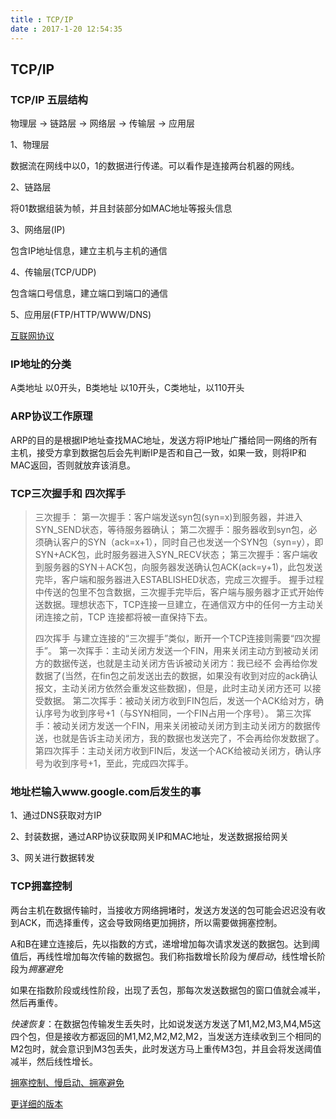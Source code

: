 ```yaml
---
title : TCP/IP
date : 2017-1-20 12:54:35
---
```


## TCP/IP

### TCP/IP 五层结构

物理层 -> 链路层 -> 网络层 -> 传输层 -> 应用层

1、物理层

数据流在网线中以0，1的数据进行传递。可以看作是连接两台机器的网线。

2、链路层

将01数据组装为帧，并且封装部分如MAC地址等报头信息

3、网络层(IP)

包含IP地址信息，建立主机与主机的通信

4、传输层(TCP/UDP)

包含端口号信息，建立端口到端口的通信

5、应用层(FTP/HTTP/WWW/DNS)

[互联网协议](http://www.ruanyifeng.com/blog/2012/05/internet_protocol_suite_part_i.html)

### IP地址的分类

A类地址 以0开头，B类地址 以10开头，C类地址，以110开头

### ARP协议工作原理

ARP的目的是根据IP地址查找MAC地址，发送方将IP地址广播给同一网络的所有主机，接受方拿到数据包后会先判断IP是否和自己一致，如果一致，则将IP和MAC返回，否则就放弃该消息。

### TCP三次握手和 四次挥手

>三次握手：
>第一次握手：客户端发送syn包(syn=x)到服务器，并进入SYN_SEND状态，等待服务器确认；
>第二次握手：服务器收到syn包，必须确认客户的SYN（ack=x+1），同时自己也发送一个SYN包（syn=y），即SYN+ACK包，此时服务器进入SYN_RECV状态；
>第三次握手：客户端收到服务器的SYN＋ACK包，向服务器发送确认包ACK(ack=y+1)，此包发送完毕，客户端和服务器进入ESTABLISHED状态，完成三次握手。
>握手过程中传送的包里不包含数据，三次握手完毕后，客户端与服务器才正式开始传送数据。理想状态下，TCP连接一旦建立，在通信双方中的任何一方主动关闭连接之前，TCP 连接都将被一直保持下去。
>
>
>四次挥手
>与建立连接的“三次握手”类似，断开一个TCP连接则需要“四次握手”。
>第一次挥手：主动关闭方发送一个FIN，用来关闭主动方到被动关闭方的数据传送，也就是主动关闭方告诉被动关闭方：我已经不 会再给你发数据了(当然，在fin包之前发送出去的数据，如果没有收到对应的ack确认报文，主动关闭方依然会重发这些数据)，但是，此时主动关闭方还可 以接受数据。
>第二次挥手：被动关闭方收到FIN包后，发送一个ACK给对方，确认序号为收到序号+1（与SYN相同，一个FIN占用一个序号）。
>第三次挥手：被动关闭方发送一个FIN，用来关闭被动关闭方到主动关闭方的数据传送，也就是告诉主动关闭方，我的数据也发送完了，不会再给你发数据了。
>第四次挥手：主动关闭方收到FIN后，发送一个ACK给被动关闭方，确认序号为收到序号+1，至此，完成四次挥手。
>
>

### 地址栏输入www.google.com后发生的事

1、通过DNS获取对方IP

2、封装数据，通过ARP协议获取网关IP和MAC地址，发送数据报给网关

3、网关进行数据转发


### TCP拥塞控制

两台主机在数据传输时，当接收方网络拥堵时，发送方发送的包可能会迟迟没有收到ACK，而选择重传，这会导致网络更加拥挤，所以需要做拥塞控制。

A和B在建立连接后，先以指数的方式，递增增加每次请求发送的数据包。达到阈值后，再线性增加每次传输的数据包。我们称指数增长阶段为*慢启动*，线性增长阶段为*拥塞避免*

如果在指数阶段或线性阶段，出现了丢包，那每次发送数据包的窗口值就会减半，然后再重传。

*快速恢复*：在数据包传输发生丢失时，比如说发送方发送了M1,M2,M3,M4,M5这四个包，但是接收方都返回的M1,M2,M2,M2,M2，当发送方连续收到三个相同的M2包时，就会意识到M3包丢失，此时发送方马上重传M3包，并且会将发送阈值减半，然后线性增长。

[拥塞控制、慢启动、拥塞避免](https://zhuanlan.zhihu.com/p/97709686)

[更详细的版本](https://blog.csdn.net/qq_38623623/article/details/81290265)